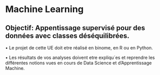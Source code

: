 # Machine Learning

## Objectif: Appentissage supervisé pour des données avec classes déséquilibrées.
• Le projet de cette UE doit etre réalisé en binome, en R ou en Python.


• Les résultats de vos analyses doivent etre expliqu´es et reprendre les différentes notions vues en
cours de Data Science et d’Apprentissage Machine.
